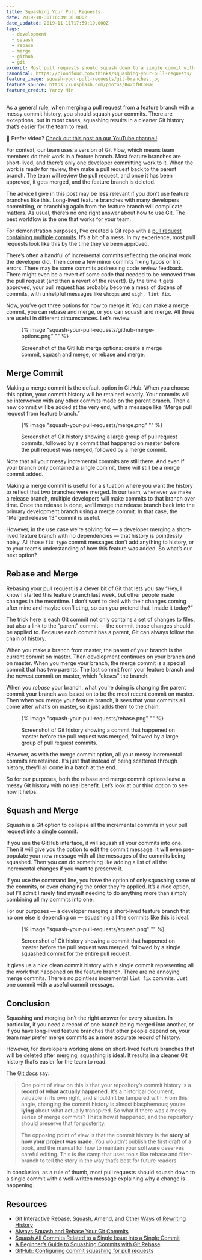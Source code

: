 ```yaml
---
title: Squashing Your Pull Requests
date: 2019-10-30T16:39:30.000Z
date_updated: 2019-11-11T17:59:19.000Z
tags:
  - development
  - squash
  - rebase
  - merge
  - github
  - git
excerpt: Most pull requests should squash down to a single commit with a well-written message explaining why a change is happening.
canonical: https://cloudfour.com/thinks/squashing-your-pull-requests/
feature_image: squash-your-pull-requests/git-branches.jpg
feature_source: https://unsplash.com/photos/842ofHC6MaI
feature_credit: Yancy Min
---
```


As a general rule, when merging a pull request from a feature branch with a messy commit history, you should squash your commits. There are exceptions, but in most cases, squashing results in a cleaner Git history that’s easier for the team to read.

<aside>

🍿 Prefer video? [Check out this post on our YouTube channel!](https://www.youtube.com/watch?v=Jvmm4BuvgPc)

</aside>

For context, our team uses a version of Git Flow, which means team members do their work in a feature branch. Most feature branches are short-lived, and there’s only one developer committing work to it. When the work is ready for review, they make a pull request back to the parent branch. The team will review the pull request, and once it has been approved, it gets merged, and the feature branch is deleted.

The advice I give in this post may be less relevant if you don’t use feature branches like this. Long-lived feature branches with many developers committing, or branching again from the feature branch will complicate matters. As usual, there’s no one right answer about how to use Git. The best workflow is the one that works for your team.

For demonstration purposes, I’ve created a Git repo with a [pull request containing multiple commits](https://github.com/spaceninja/git-demo/pull/1). It’s a bit of a mess. In my experience, most pull requests look like this by the time they’ve been approved.

There’s often a handful of incremental commits reflecting the original work the developer did. Then come a few minor commits fixing typos or lint errors. There may be some commits addressing code review feedback. There might even be a revert of some code that needed to be removed from the pull request (and then a revert of the revert!). By the time it gets approved, your pull request has probably become a mess of dozens of commits, with unhelpful messages like `whoops` and `sigh, lint fix`.

Now, you’ve got three options for how to merge it: You can make a merge commit, you can rebase and merge, or you can squash and merge. All three are useful in different circumstances. Let’s review:

<figure>

{% image "squash-your-pull-requests/github-merge-options.png" "" %}

<figcaption>

Screenshot of the GitHub merge options: create a merge commit, squash and merge, or rebase and merge.

</figcaption>
</figure>

## Merge Commit

Making a merge commit is the default option in GitHub. When you choose this option, your commit history will be retained exactly. Your commits will be interwoven with any other commits made on the parent branch. Then a new commit will be added at the very end, with a message like “Merge pull request from feature branch.”

<figure>

{% image "squash-your-pull-requests/merge.png" "" %}

<figcaption>

Screenshot of Git history showing a large group of pull request commits, followed by a commit that happened on master before the pull request was merged, followed by a merge commit.

</figcaption>
</figure>

Note that all your messy incremental commits are still there. And even if your branch only contained a single commit, there will still be a merge commit added.

Making a merge commit is useful for a situation where you want the history to reflect that two branches were merged. In our team, whenever we make a release branch, multiple developers will make commits to that branch over time. Once the release is done, we’ll merge the release branch back into the primary development branch using a merge commit. In that case, the “Merged release 13” commit is useful.

However, in the use case we’re solving for — a developer merging a short-lived feature branch with no dependencies — that history is pointlessly noisy. All those `fix typo` commit messages don’t add anything to history, or to your team’s understanding of how this feature was added. So what’s our next option?

## Rebase and Merge

Rebasing your pull request is a clever bit of Git that lets you say “Hey, I know I started this feature branch last week, but other people made changes in the meantime. I don’t want to deal with their changes coming after mine and maybe conflicting, so can you pretend that I made it today?”

The trick here is each Git commit not only contains a set of changes to files, but also a link to the “parent” commit — the commit those changes should be applied to. Because each commit has a parent, Git can always follow the chain of history.

When you make a branch from master, the parent of your branch is the current commit on master. Then development continues on your branch and on master. When you merge your branch, the merge commit is a special commit that has two parents: The last commit from your feature branch and the newest commit on master, which “closes” the branch.

When you _rebase_ your branch, what you’re doing is changing the parent commit your branch was based on to be the most recent commit on master. Then when you merge your feature branch, it sees that your commits all come after what’s on master, so it just adds them to the chain.

<figure>

{% image "squash-your-pull-requests/rebase.png" "" %}

<figcaption>

Screenshot of Git history showing a commit that happened on master before the pull request was merged, followed by a large group of pull request commits.

</figcaption>
</figure>

However, as with the merge commit option, all your messy incremental commits are retained. It’s just that instead of being scattered through history, they’ll all come in a batch at the end.

So for our purposes, both the rebase and merge commit options leave a messy Git history with no real benefit. Let’s look at our third option to see how it helps.

## Squash and Merge

Squash is a Git option to collapse all the incremental commits in your pull request into a single commit.

If you use the GitHub interface, it will squash all your commits into one. Then it will give you the option to edit the commit message. It will even pre-populate your new message with all the messages of the commits being squashed. Then you can do something like adding a list of all the incremental changes if you want to preserve it.

If you use the command line, you have the option of only squashing some of the commits, or even changing the order they’re applied. It’s a nice option, but I’ll admit I rarely find myself needing to do anything more than simply combining all my commits into one.

For our purposes — a developer merging a short-lived feature branch that no one else is depending on — squashing all the commits like this is ideal.

<figure>

{% image "squash-your-pull-requests/squash.png" "" %}

<figcaption>

Screenshot of Git history showing a commit that happened on master before the pull request was merged, followed by a single squashed commit for the entire pull request.

</figcaption>
</figure>

It gives us a nice clean commit history with a single commit representing all the work that happened on the feature branch. There are no annoying merge commits. There’s no pointless incremental `lint fix` commits. Just one commit with a useful commit message.

## Conclusion

Squashing and merging isn’t the right answer for every situation. In particular, if you need a record of one branch being merged into another, or if you have long-lived feature branches that other people depend on, your team may prefer merge commits as a more accurate record of history.

However, for developers working alone on short-lived feature branches that will be deleted after merging, squashing is ideal. It results in a cleaner Git history that’s easier for the team to read.

The [Git docs](https://git-scm.com/book/en/v2/Git-Branching-Rebasing#_rebase_vs_merge) say:

> One point of view on this is that your repository’s commit history is a **record of what actually happened.** It’s a historical document, valuable in its own right, and shouldn’t be tampered with. From this angle, changing the commit history is almost blasphemous; you’re **lying** about what actually transpired. So what if there was a messy series of merge commits? That’s how it happened, and the repository should preserve that for posterity.
>
> The opposing point of view is that the commit history is the **story of how your project was made.** You wouldn’t publish the first draft of a book, and the manual for how to maintain your software deserves careful editing. This is the camp that uses tools like rebase and filter-branch to tell the story in the way that’s best for future readers.

In conclusion, as a rule of thumb, most pull requests should squash down to a single commit with a well-written message explaining why a change is happening.

## Resources

- [Git Interactive Rebase, Squash, Amend, and Other Ways of Rewriting History](https://thoughtbot.com/blog/git-interactive-rebase-squash-amend-rewriting-history)
- [Always Squash and Rebase Your Git Commits](https://blog.carbonfive.com/2017/08/28/always-squash-and-rebase-your-git-commits/)
- [Squash All Commits Related to a Single Issue into a Single Commit](https://github.com/todotxt/todo.txt-android/wiki/Squash-All-Commits-Related-to-a-Single-Issue-into-a-Single-Commit)
- [A Beginner’s Guide to Squashing Commits with Git Rebase](https://medium.com/@slamflipstrom/a-beginners-guide-to-squashing-commits-with-git-rebase-8185cf6e62ec)
- [GitHub: Configuring commit squashing for pull requests](https://help.github.com/en/articles/configuring-commit-squashing-for-pull-requests)
